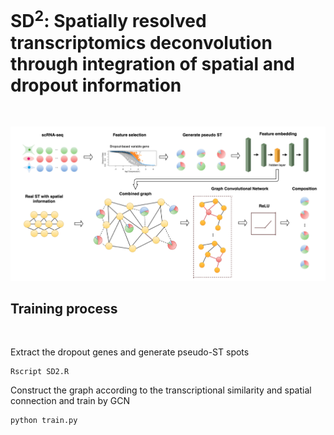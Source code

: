 # SD<sup>2</sup>: Spatially resolved transcriptomics deconvolution through integration of spatial and dropout information
<br>

![Pipeline](Pipeline.png)
 
## Training process 

<br>

Extract the dropout genes and generate pseudo-ST spots

```
Rscript SD2.R
```

Construct the graph according to the transcriptional similarity and spatial connection and train by GCN

```
python train.py
```
